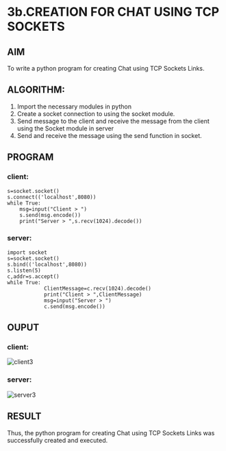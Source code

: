 # 3b.CREATION FOR CHAT USING TCP SOCKETS
## AIM
To write a python program for creating Chat using TCP Sockets Links.

## ALGORITHM:
1. Import the necessary modules in python
2. Create a socket connection to using the socket module.
3. Send message to the client and receive the message from the client using the Socket module in
 server
4. Send and receive the message using the send function in socket.
   
## PROGRAM

### client:
```import socket 
s=socket.socket() 
s.connect(('localhost',8080)) 
while True: 
    msg=input("Client > ") 
    s.send(msg.encode()) 
    print("Server > ",s.recv(1024).decode())
```

### server:
```
import socket 
s=socket.socket() 
s.bind(('localhost',8080)) 
s.listen(5) 
c,addr=s.accept() 
while True: 
            ClientMessage=c.recv(1024).decode() 
            print("Client > ",ClientMessage) 
            msg=input("Server > ") 
            c.send(msg.encode())
```

## OUPUT

### client:

![client3](https://github.com/user-attachments/assets/cb6cc739-bf77-4f54-98cd-c1374ff69a8b)

### server:

![server3](https://github.com/user-attachments/assets/fed467b0-658d-4cf1-b18f-81a202e93e85)

## RESULT
Thus, the python program for creating Chat using TCP Sockets Links was successfully 
created and executed.
